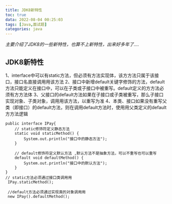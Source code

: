 ```yaml
---
title: JDK8新特性
toc: true
data: 2022-08-04 00:25:03
tags: [Java,面试题]
categories: java
---
```


*主要介绍了JDK8的一些新特性，也算不上新特性，出来好多年了....*<!--more-->

## JDK8新特性

1、interface中可以有static⽅法，但必须有⽅法实现体，该⽅方法只属于该接⼝，接口名直接调⽤用该方法
		2、接⼝中新增default关键字修饰的方法，default方法只能定义在接⼝中，可以在子类或子接⼝中被重写。default定义的⽅方法必须有⽅方法体
		3、父接口的default方法如果在子接口或子类被重写，那么⼦接口实现对象、子类对象，调⽤用该方法，以重写为准
		4、本类、接⼝如果没有重写父类（即接⼝）的default方法，则在调⽤default⽅法时，使⽤用⽗类定义的default⽅方法逻辑

```
public interface IPay{  
    // static修饰符定义静态⽅法  
    static void staticMethod() {  
        System.out.println("接⼝中的静态⽅法");  
    }  
  
    // default修饰符定义默认方法 ,默认方法不是抽象方法，可以不重写也可以重写 
    default void defaultMethod() {  
        System.out.println("接⼝中的默认⽅法");  
    }  
}  
// static⽅法必须通过接⼝类调⽤用  
 IPay.staticMethod();  
  
 //default⽅法必须通过实现类的对象调⽤用  
 new IPay().defaultMethod();
```

